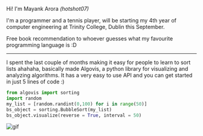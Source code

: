 Hi! I'm Mayank Arora *(hotshot07)* 

I'm a programmer and a tennis player, will be starting my 4th year of computer engineering at Trinity College, Dublin this September.

Free book recommendation to whoever guesses what my favourite programming language is :D

*** 

I spent the last couple of months making it easy for people to learn to sort lists ahahaha, basically made Algovis, a python library for visualizing and analyzing algorithms. It has a very easy to use API and you can get started in just 5 lines of code :)

```python
from algovis import sorting
import random
my_list = [random.randint(0,100) for i in range(50)]
bs_object = sorting.BubbleSort(my_list)
bs_object.visualize(reverse = True, interval = 50)
```
![gif](https://media.giphy.com/media/YlGtmFs8h0azrzW9e2/giphy.gif)
